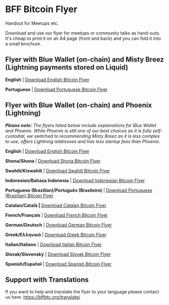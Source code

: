 # BFF Bitcoin Flyer
Handout for Meetups etc.

Download and use our flyer for meetups or community talks as hand-outs. It's cheap to print it on an A4 page (front and back) and you can fold it into a small brochure.

## Flyer with Blue Wallet (on-chain) and Misty Breez (Lightning payments stored on Liquid)
<p><strong>English</strong> | <a href="https://github.com/BFF-org/bitcoin-flyer/blob/main/EN-Bitcoin-flyer-BW-Misty.pdf">Download English Bitcoin Flyer</a>
<p><strong>Portuguese</strong> | <a href="https://github.com/BFF-org/bitcoin-flyer/blob/main/PT-Bitcoin-flyer-BW-Misty.pdf">Download Portuguese Bitcoin Flyer</a>

## Flyer with Blue Wallet (on-chain) and Phoenix (Lightning)
<p><em><strong>Please note:</strong> The flyers listed below include explanations for Blue Wallet and Phoenix. While Phoenix is still one of our best choices as it is fully self-custodial, we switched to recommending Misty Breez as it is less complex to use, offers Lightning addresses and has less startup fees than Phoenix.</em></p>
<p><strong>English</strong> | <a href="https://bffbtc.org/wp-content/uploads/2023/03/EN-Bitcoin-flyer-BW-Phoenix.pdf" target="_blank" rel="noopener">Download English Bitcoin Flyer</a></p>
<p><b>Shona/Shona </b>| <a href="https://bffbtc.org/wp-content/uploads/2023/05/SHO-Bitcoin-flyer-BW-Phoenix.pdf.pdf">Download Shona</a><a href="https://bffbtc.org/wp-content/uploads/2023/05/SHO-Bitcoin-flyer-BW-Phoenix.pdf.pdf"> Bitcoin Flyer</a></p>
<p><strong>Swahili/Kiswahili</strong> | <a href="https://bffbtc.org/wp-content/uploads/2023/04/SWA-Bitcoin-flyer-BW-Phoenix.pdf.pdf" target="_blank" rel="noopener">Download Swahili Bitcoin Flyer</a></p>
<p><strong>Indonesian/Bahasa Indonesia</strong> | <a href="https://bffbtc.org/wp-content/uploads/2023/12/INDONESIA-Bitcoin-flyer-BW-Phoenix.pdf">Download Indonesian Bitcoin Flyer</a></p>
<p><strong>Portuguese (Brazilian)/Português (Brasileiro)</strong> | <a href="https://bffbtc.org/wp-content/uploads/2023/04/PRT-Bitcoin-flyer-BW-Phoenix.pdf-2.pdf" target="_blank" rel="noopener">Download Portuguese (Brazilian) Bitcoin Flyer</a></p>
<p><strong>Catalan/Català |</strong> <a href="https://bffbtc.org/wp-content/uploads/2023/04/CAT-Bitcoin-flyer-BW-Phoenix.pdf.pdf" target="_blank" rel="noopener">Download</a><a href="https://bffbtc.org/wp-content/uploads/2023/04/CAT-Bitcoin-flyer-BW-Phoenix.pdf.pdf" target="_blank" rel="noopener"> Catalan</a><a href="https://bffbtc.org/wp-content/uploads/2023/04/CAT-Bitcoin-flyer-BW-Phoenix.pdf.pdf" target="_blank" rel="noopener"> Bitcoin Flyer</a></p>
<p><strong>French/Français </strong>| <a href="https://bffbtc.org/wp-content/uploads/2023/03/FR-Bitcoin-flyer-BW-Phoenix.pdf.pdf" target="_blank" rel="noopener">Download French Bitcoin Flyer</a></p>
<p><strong>German/Deutsch</strong> | <a href="https://bffbtc.org/wp-content/uploads/2023/03/GER-Bitcoin-flyer-BW-Phoenix.pdf.pdf" target="_blank" rel="noopener">Download German Bitcoin Flyer</a></p>
<p><strong>Greek/Ελληνικά </strong>| <a href="https://bffbtc.org/wp-content/uploads/2023/05/Copy-of-GR-Bitcoin-flyer-BW-Phoenix.pdf.pdf" target="_blank" rel="noopener">Download Greek</a><a href="https://bffbtc.org/wp-content/uploads/2023/05/Copy-of-GR-Bitcoin-flyer-BW-Phoenix.pdf.pdf" target="_blank" rel="noopener"> Bitcoin Flyer</a></p>
<p><strong>Italian/Italiano</strong> | <a href="https://bffbtc.org/wp-content/uploads/2023/04/IT-Bitcoin-flyer-BW-Phoenix.pdf.pdf" target="_blank" rel="noopener">Download Italian Bitcoin Flyer</a></p>
<p><strong>Slovak/Slovenský</strong> | <a href="https://bffbtc.org/wp-content/uploads/2023/03/SLO-Bitcoin-flyer-BW-Phoenix.pdf.pdf" target="_blank" rel="noopener">Download Slovak Bitcoin Flyer</a></p>
<p><strong>Spanish/Español</strong> | <a href="https://bffbtc.org/wp-content/uploads/2023/05/SPA-Bitcoin-flyer-BW-Phoenix.pdf.pdf" target="_blank" rel="noopener">Download Spanish Bitcoin Flyer</a></p>










## Support with Translations
If you want to help and translate the flyer to your language please contact us here: <a href="https://bffbtc.org/translate/">https://bffbtc.org/translate/</a>
